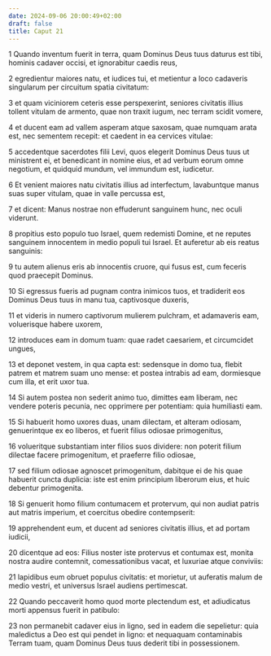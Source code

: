 ```yaml
---
date: 2024-09-06 20:00:49+02:00
draft: false
title: Caput 21
---
```





1 Quando inventum fuerit in terra, quam Dominus Deus tuus daturus est tibi, hominis cadaver occisi, et ignorabitur caedis reus,

2 egredientur maiores natu, et iudices tui, et metientur a loco cadaveris singularum per circuitum spatia civitatum:

3 et quam viciniorem ceteris esse perspexerint, seniores civitatis illius tollent vitulam de armento, quae non traxit iugum, nec terram scidit vomere,

4 et ducent eam ad vallem asperam atque saxosam, quae numquam arata est, nec sementem recepit: et caedent in ea cervices vitulae:

5 accedentque sacerdotes filii Levi, quos elegerit Dominus Deus tuus ut ministrent ei, et benedicant in nomine eius, et ad verbum eorum omne negotium, et quidquid mundum, vel immundum est, iudicetur.

6 Et venient maiores natu civitatis illius ad interfectum, lavabuntque manus suas super vitulam, quae in valle percussa est,

7 et dicent: Manus nostrae non effuderunt sanguinem hunc, nec oculi viderunt.

8 propitius esto populo tuo Israel, quem redemisti Domine, et ne reputes sanguinem innocentem in medio populi tui Israel. Et auferetur ab eis reatus sanguinis:

9 tu autem alienus eris ab innocentis cruore, qui fusus est, cum feceris quod praecepit Dominus.

10 Si egressus fueris ad pugnam contra inimicos tuos, et tradiderit eos Dominus Deus tuus in manu tua, captivosque duxeris,

11 et videris in numero captivorum mulierem pulchram, et adamaveris eam, voluerisque habere uxorem,

12 introduces eam in domum tuam: quae radet caesariem, et circumcidet ungues,

13 et deponet vestem, in qua capta est: sedensque in domo tua, flebit patrem et matrem suam uno mense: et postea intrabis ad eam, dormiesque cum illa, et erit uxor tua.

14 Si autem postea non sederit animo tuo, dimittes eam liberam, nec vendere poteris pecunia, nec opprimere per potentiam: quia humiliasti eam.

15 Si habuerit homo uxores duas, unam dilectam, et alteram odiosam, genuerintque ex eo liberos, et fuerit filius odiosae primogenitus,

16 volueritque substantiam inter filios suos dividere: non poterit filium dilectae facere primogenitum, et praeferre filio odiosae,

17 sed filium odiosae agnoscet primogenitum, dabitque ei de his quae habuerit cuncta duplicia: iste est enim principium liberorum eius, et huic debentur primogenita.

18 Si genuerit homo filium contumacem et protervum, qui non audiat patris aut matris imperium, et coercitus obedire contempserit:

19 apprehendent eum, et ducent ad seniores civitatis illius, et ad portam iudicii,

20 dicentque ad eos: Filius noster iste protervus et contumax est, monita nostra audire contemnit, comessationibus vacat, et luxuriae atque conviviis:

21 lapidibus eum obruet populus civitatis: et morietur, ut auferatis malum de medio vestri, et universus Israel audiens pertimescat.

22 Quando peccaverit homo quod morte plectendum est, et adiudicatus morti appensus fuerit in patibulo:

23 non permanebit cadaver eius in ligno, sed in eadem die sepelietur: quia maledictus a Deo est qui pendet in ligno: et nequaquam contaminabis Terram tuam, quam Dominus Deus tuus dederit tibi in possessionem.

